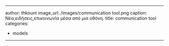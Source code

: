 
---
author: thkount
image_url: /images/communication tool.png
caption: Νέα,ειδήσεις,επικοινωνία μέσα από μια οθόνη.
title: communication tool
categories:
  - models
---
